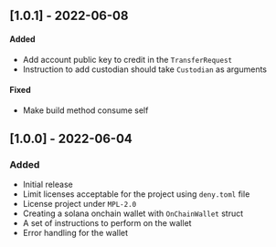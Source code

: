 ## [1.0.1] - 2022-06-08

#### **Added**

- Add account public key to credit in the `TransferRequest` 
- Instruction to add custodian should take `Custodian` as arguments 

#### **Fixed**

- Make build method consume self

## [1.0.0] - 2022-06-04

### Added
- Initial release
- Limit licenses acceptable for the project using `deny.toml` file
- License project under `MPL-2.0`
- Creating a solana onchain wallet with `OnChainWallet` struct
- A set of instructions to perform on the wallet
- Error handling for the wallet
